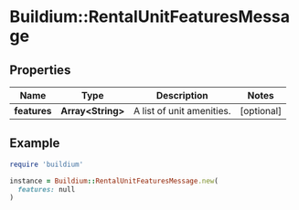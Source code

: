# Buildium::RentalUnitFeaturesMessage

## Properties

| Name | Type | Description | Notes |
| ---- | ---- | ----------- | ----- |
| **features** | **Array&lt;String&gt;** | A list of unit amenities. | [optional] |

## Example

```ruby
require 'buildium'

instance = Buildium::RentalUnitFeaturesMessage.new(
  features: null
)
```

